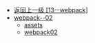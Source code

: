 - [返回上一级 [13--webpack]](13--webpack/)
- [webpack--02](13--webpack/webpack--02/)
  - [assets](13--webpack/webpack--02/assets/)
  - [webpack02](13--webpack/webpack--02/webpack02.md)
